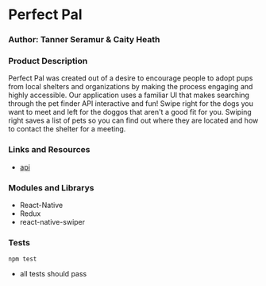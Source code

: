 # Perfect Pal
### Author: Tanner Seramur & Caity Heath


### Product Description
Perfect Pal was created out of a desire to encourage people to adopt pups from local shelters and organizations by making the process engaging and highly accessible. Our application uses a familiar UI that makes searching through the pet finder API interactive and fun! Swipe right for the dogs you want to meet and left for the doggos that aren't a good fit for you. Swiping right saves a list of pets so you can find out where they are located and how to contact the shelter for a meeting. 

### Links and Resources
* [api](https://www.petfinder.com/developers/api-docs)

### Modules and Librarys
* React-Native
* Redux
* react-native-swiper


### Tests
`npm test`
* all tests should pass




